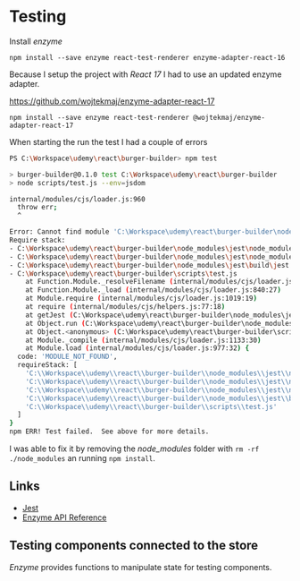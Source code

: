 # Testing

Install _enzyme_

`npm install --save enzyme react-test-renderer enzyme-adapter-react-16`

Because I setup the project with _React 17_ I had to use an updated enzyme adapter.

https://github.com/wojtekmaj/enzyme-adapter-react-17

`npm install --save enzyme react-test-renderer @wojtekmaj/enzyme-adapter-react-17`

When starting the run the test I had a couple of errors

~~~bash
PS C:\Workspace\udemy\react\burger-builder> npm test

> burger-builder@0.1.0 test C:\Workspace\udemy\react\burger-builder
> node scripts/test.js --env=jsdom

internal/modules/cjs/loader.js:960
  throw err;
  ^

Error: Cannot find module 'C:\Workspace\udemy\react\burger-builder\node_modules\jest-cli'
Require stack:
- C:\Workspace\udemy\react\burger-builder\node_modules\jest\node_modules\jest-cli\build\cli\getJest.js
- C:\Workspace\udemy\react\burger-builder\node_modules\jest\node_modules\jest-cli\build\jest.js
- C:\Workspace\udemy\react\burger-builder\node_modules\jest\build\jest.js
- C:\Workspace\udemy\react\burger-builder\scripts\test.js
    at Function.Module._resolveFilename (internal/modules/cjs/loader.js:957:15)
    at Function.Module._load (internal/modules/cjs/loader.js:840:27)
    at Module.require (internal/modules/cjs/loader.js:1019:19)
    at require (internal/modules/cjs/helpers.js:77:18)
    at getJest (C:\Workspace\udemy\react\burger-builder\node_modules\jest\node_modules\jest-cli\build\cli\getJest.js:22:12)  
    at Object.run (C:\Workspace\udemy\react\burger-builder\node_modules\jest\node_modules\jest-cli\build\cli\index.js:39:48) 
    at Object.<anonymous> (C:\Workspace\udemy\react\burger-builder\scripts\test.js:27:6)
    at Module._compile (internal/modules/cjs/loader.js:1133:30)
    at Module.load (internal/modules/cjs/loader.js:977:32) {
  code: 'MODULE_NOT_FOUND',
  requireStack: [
    'C:\\Workspace\\udemy\\react\\burger-builder\\node_modules\\jest\\node_modules\\jest-cli\\build\\cli\\getJest.js',       
    'C:\\Workspace\\udemy\\react\\burger-builder\\node_modules\\jest\\node_modules\\jest-cli\\build\\cli\\index.js',
    'C:\\Workspace\\udemy\\react\\burger-builder\\node_modules\\jest\\node_modules\\jest-cli\\build\\jest.js',
    'C:\\Workspace\\udemy\\react\\burger-builder\\node_modules\\jest\\build\\jest.js',
    'C:\\Workspace\\udemy\\react\\burger-builder\\scripts\\test.js'
  ]
}
npm ERR! Test failed.  See above for more details.
~~~

I was able to fix it by removing the _node_modules_ folder with `rm -rf ./node_modules` an running `npm install`.

## Links

- [Jest](https://jestjs.io/)
- [Enzyme API Reference](https://enzymejs.github.io/enzyme/docs/api/)

## Testing components connected to the store

_Enzyme_ provides functions to manipulate state for testing components.